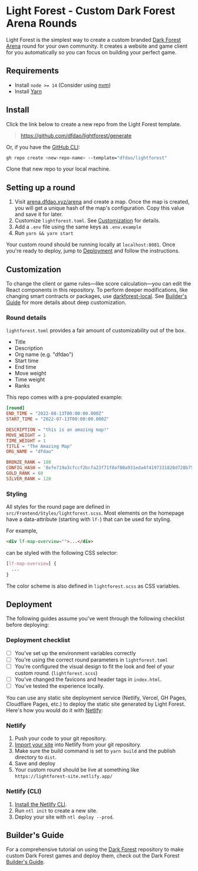# Light Forest - Custom Dark Forest Arena Rounds

Light Forest is the simplest way to create a custom branded [Dark Forest Arena](https://medium.com/dfdao/dark-forest-arena-14c47bfd4e8) round for your own community. It creates a website and game client for you automatically so you can focus on building your perfect game.

## Requirements

- Install `node >= 14` (Consider using [nvm](https://github.com/nvm-sh/nvm))
- Install [Yarn](https://classic.yarnpkg.com/en/docs/install)

## Install

Click the link below to create a new repo from the Light Forest template.

> https://github.com/dfdao/lightforest/generate

Or, if you have the [GitHub CLI](https://cli.github.com/):

```bash
gh repo create <new-repo-name> --template="dfdao/lightforest"
```

Clone that new repo to your local machine.

## Setting up a round

1. Visit [arena.dfdao.xyz/arena](https://arena.dfdao.xyz/arena) and create a map. Once the map is created, you will get a unique hash of the map's configuration. Copy this value and save it for later.
2. Customize `lightforest.toml`. See [Customization](#customization) for details.
3. Add a `.env` file using the same keys as `.env.example`
4. Run `yarn && yarn start`

Your custom round should be running locally at `localhost:8081`. Once you're ready to deploy, jump to [Deployment](#deployment) and follow the instructions.

## Customization

To change the client or game rules—like score calculation—you can edit the React components in this repository. To perform deeper modifications, like changing smart contracts or packages, use [darkforest-local](https://github.com/dfdao/darkforest_local). See [Builder's Guide](#builders-guide) for more details about deep customization.

### Round details

`lightforest.toml` provides a fair amount of customizability out of the box.

- Title
- Description
- Org name (e.g. "dfdao")
- Start time
- End time
- Move weight
- Time weight
- Ranks

This repo comes with a pre-populated example:

```toml
[round]
END_TIME = "2022-08-13T00:00:00.000Z"
START_TIME = "2022-07-13T00:00:00.000Z"

DESCRIPTION = "this is an amazing map!"
MOVE_WEIGHT = 1
TIME_WEIGHT = 1
TITLE = "The Amazing Map"
ORG_NAME = "dfdao"

BRONZE_RANK = 180
CONFIG_HASH = '0xfe719a3cfccf2bcfa23f71f0af80a931eda4f4197331828d728b7505a6156930'
GOLD_RANK = 60
SILVER_RANK = 120

```

### Styling

All styles for the round page are defined in `src/Frontend/Styles/lightforest.scss`.
Most elements on the homepage have a data-attribute (starting with `lf-`) that can be used for styling.

For example,

```html
<div lf-map-overview="">...</div>
```

can be styled with the following CSS selector:

```CSS
[lf-map-overview] {
  ...
}
```

The color scheme is also defined in `lightforest.scss` as CSS variables.

## Deployment

The following guides assume you've went through the following checklist before deploying:

### Deployment checklist

- [ ] You've set up the environment variables correctly
- [ ] You're using the correct round parameters in `lightforest.toml`
- [ ] You're configured the visual design to fit the look and feel of your custom round. (`lightforest.scss`)
- [ ] You've changed the favicons and header tags in `index.html`.
- [ ] You've tested the experience locally.

You can use any static site deployment service (Netlify, Vercel, GH Pages, Cloudflare Pages, etc.) to deploy the static site generated by Light Forest. Here's how you would do it with [Netlify](https://www.netlify.com/):

### Netlify

1. Push your code to your git repository.
2. [Import your site](https://docs.netlify.com/welcome/add-new-site/) into Netlify from your git repository.
3. Make sure the build command is set to `yarn build` and the publish directory to `dist`.
4. Save and deploy
5. Your custom round should be live at something like `https://lightforest-site.netlify.app/ `

### Netlify (CLI)

1. [Install the Netlify CLI](https://cli.netlify.com/).
2. Run `ntl init` to create a new site.
3. Deploy your site with `ntl deploy --prod`.

## Builder's Guide

For a comprehensive tutorial on using the [Dark Forest](https://github.com/dfdao/darkforest-local) repository to make custom Dark Forest games and deploy them, check out the Dark Forest [Builder's Guide](builders_guide.md).
